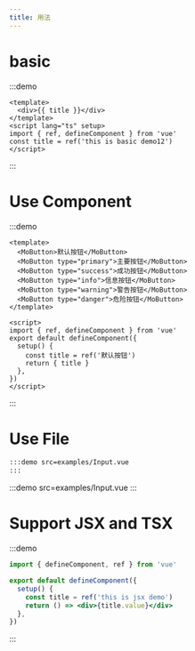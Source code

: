 ```yaml
---
title: 用法
---
```


# basic

:::demo

```vue
<template>
  <div>{{ title }}</div>
</template>
<script lang="ts" setup>
import { ref, defineComponent } from 'vue'
const title = ref('this is basic demo12')
</script>
```

:::

# Use Component

:::demo

```vue
<template>
  <MoButton>默认按钮</MoButton>
  <MoButton type="primary">主要按钮</MoButton>
  <MoButton type="success">成功按钮</MoButton>
  <MoButton type="info">信息按钮</MoButton>
  <MoButton type="warning">警告按钮</MoButton>
  <MoButton type="danger">危险按钮</MoButton>
</template>

<script>
import { ref, defineComponent } from 'vue'
export default defineComponent({
  setup() {
    const title = ref('默认按钮')
    return { title }
  },
})
</script>
```

:::

# Use File

```md
:::demo src=examples/Input.vue
:::
```

:::demo src=examples/Input.vue
:::

# Support JSX and TSX

:::demo

```jsx
import { defineComponent, ref } from 'vue'

export default defineComponent({
  setup() {
    const title = ref('this is jsx demo')
    return () => <div>{title.value}</div>
  },
})
```

:::
